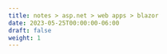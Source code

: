 ```yaml
---
title: notes > asp.net > web apps > blazor
date: 2023-05-25T00:00:00-06:00
draft: false
weight: 1
---
```


